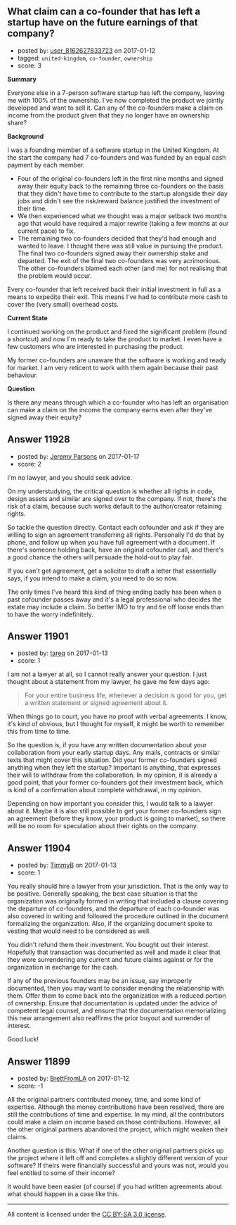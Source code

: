 ## What claim can a co-founder that has left a startup have on the future earnings of that company?

- posted by: [user_8162627833723](https://stackexchange.com/users/9971238/user-8162627833723) on 2017-01-12
- tagged: `united-kingdom`, `co-founder`, `ownership`
- score: 3

<p><strong>Summary</strong></p>

<p>Everyone else in a 7-person software startup has left the company, leaving me with 100% of the ownership. I've now completed the product we jointly developed and want to sell it. Can any of the co-founders make a claim on income from the product given that they no longer have an ownership share?</p>

<p><strong>Background</strong></p>

<p>I was a founding member of a software startup in the United Kingdom. At the start the company had 7 co-founders and was funded by an equal cash payment by each member. </p>

<ul>
<li>Four of the original co-founders left in the first nine months and
signed away their equity back to the remaining three co-founders on
the basis that they didn't have time to contribute to the startup
alongside their day jobs and didn't see the risk/reward balance
justified the investment of their time.</li>
<li>We then experienced what we thought was a major setback two months ago that would have required a major rewrite (taking a few months at our current pace) to fix. </li>
<li>The remaining two co-founders decided that they'd had enough and wanted to leave. I thought there was still value in pursuing the product. The final two co-founders signed away their ownership stake and departed. The exit of the final two co-founders was very acrimonious. The other co-founders blamed each other (and me) for not realising that the problem would occur. </li>
</ul>

<p>Every co-founder that left received back their initial investment in full as a means to expedite their exit. This means I've had to contribute more cash to cover the (very small) overhead costs.</p>

<p><strong>Current State</strong></p>

<p>I continued working on the product and fixed the significant problem (found a shortcut) and now I'm ready to take the product to market. I even have a few customers who are interested in purchasing the product.</p>

<p>My former co-founders are unaware that the software is working and ready for market. I am very reticent to work with them again because their past behaviour.</p>

<p><strong>Question</strong></p>

<p>Is there any means through which a co-founder who has left an organisation can make a claim on the income the company earns even after they've signed away their equity?</p>



## Answer 11928

- posted by: [Jeremy Parsons](https://stackexchange.com/users/497810/jeremy-parsons) on 2017-01-17
- score: 2

<p>I'm no lawyer, and you should seek advice. </p>

<p>On my understudying, the critical question is whether all rights in code, design assets and similar are signed over to the company. If not, there's the risk of a claim, because such works default to the author/creator retaining rights.</p>

<p>So tackle the question directly. Contact each cofounder and ask if they are willing to sign an agreement transferring all rights. Personally I'd do that by phone, and follow up when you have full agreement with a document. If there's someone holding back, have an original cofounder call, and there's a good chance the others will persuade the hold-out to play fair. </p>

<p>If you can't get agreement, get a solicitor to draft a letter that essentially says, if you intend to make a claim, you need to do so now. </p>

<p>The only times I've heard this kind of thing ending badly has been when a past cofounder passes away and it's a legal professional who decides the estate may include a claim. So better IMO to try and tie off loose ends than to have the worry indefinitely.</p>



## Answer 11901

- posted by: [tareq](https://stackexchange.com/users/3965207/tareq) on 2017-01-13
- score: 1

<p>I am not a lawyer at all, so I cannot really answer your question. I just thought about a statement from my lawyer, he gave me few days ago: </p>

<blockquote>
  <p>For your entire business life, whenever a decision is good for you,
  get a written statement or signed agreement about it.</p>
</blockquote>

<p>When things go to court, you have no proof with verbal agreements.
I know, it's kind of obvious, but I thought for myself, it might be worth to remember this from time to time. </p>

<p>So the question is, if you have any written documentation about your collaboration from your early startup days. Any mails, contracts or similar texts that might cover this situation. Did your former co-founders signed anything when they left the startup? Important is anything, that expresses their will to withdraw from the collaboration. In my opinion, it is already a good point, that your former co-founders got their investment back, which is kind of a confirmation about complete withdrawal, in my opinion.</p>

<p>Depending on how important you consider this, I would talk to a lawyer about it. Maybe it is also still possible to get your former co-founders sign an agreement (before they know, your product is going to market), so there will be no room for speculation about their rights on the company.</p>



## Answer 11904

- posted by: [TimmyB](https://stackexchange.com/users/8782762/timmyb) on 2017-01-13
- score: 1

<p>You really should hire a lawyer from your jurisdiction.  That is the only way to be positive.  Generally speaking, the best case situation is that the organization was originally formed in writing that included a clause covering the departure of co-founders, and the departure of each co-founder was also covered in writing and followed the procedure outlined in the document formalizing the organization.  Also, if the organizing document spoke to vesting that would need to be considered as well. </p>

<p>You didn't refund them their investment.  You bought out their interest.  Hopefully that transaction was documented as well and made it clear that they were surrendering any current and future claims against or for the organization in exchange for the cash.  </p>

<p>If any of the previous founders may be an issue, say improperly documented, then you may want to consider mending the relationship with them.  Offer them to come back into the organization with a reduced portion of ownership.  Ensure that documentation is updated under the advice of competent legal counsel, and ensure that the documentation memorializing this new arrangement also reaffirms the prior buyout and surrender of interest.</p>

<p>Good luck!</p>



## Answer 11899

- posted by: [BrettFromLA](https://stackexchange.com/users/2813127/brettfromla) on 2017-01-12
- score: -1

<p>All the original partners contributed money, time, and some kind of expertise.  Although the money contributions have been resolved, there are still the contributions of time and expertise. In my mind, all the contributors could make a claim on income based on those contributions.  However, all the other original partners abandoned the project, which might weaken their claims.</p>

<p>Another question is this: What if one of the other original partners picks up the project where it left off and completes a slightly different version of your software? If theirs were financially successful and yours was not, would you feel entitled to some of their income?</p>

<p>It would have been easier (of course) if you had written agreements about what should happen in a case like this.</p>




---

All content is licensed under the [CC BY-SA 3.0 license](https://creativecommons.org/licenses/by-sa/3.0/).
